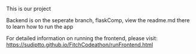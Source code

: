 This is our project

Backend is on the seperate branch, flaskComp, view the readme.md there to learn how to run the app

For detailed information on running the frontend, please visit:
https://sudiptto.github.io/FitchCodeathon/runFrontend.html
